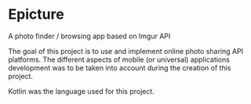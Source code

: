 # Epicture

A photo finder / browsing app based on Imgur API

The goal of this project is to use and implement online photo sharing API platforms.
The different aspects of mobile (or universal) applications development was to be taken into account during
the creation of this project.


Kotlin was the language used for this project.
